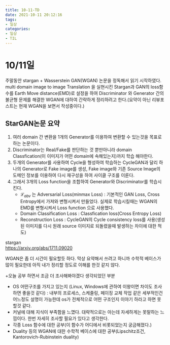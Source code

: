 ```yaml
---
title: 10-11-TD
date: 2021-10-11 20:12:16
tags:
- 일상
categories:
- 일상
- TIL
---
```

# 10/11일
주말동안 stargan + Wasserstein GAN(WGAN) 논문을 정독해서 읽기 시작하였다.  
multi domain image to image Translation 을 실현시킨 Stargan과 GAN의 loss함수를 Earth Move distance(EMD)로 설정을 하여 Discriminator 와 Generator 간의 불균형 문제를 해결한 WGAN에 대하여 간략하게 정리하려고 한다.(요약이 아닌 리뷰포스트는 현재 WGAN을 보면서 작성중이다.)

## StarGAN논문 요약
1. 여러 domain 간 변환을 1개의 Generator를 이용하여 변환할 수 있는것을 목표로 하는 논문이다.
2. Discriminator는 Real/Fake를 판단하는 것 뿐만아니라 domain Classfication(이 이미지가 어떤 domain에 속해있는지)까지 학습 해야한다.
3. 두개의 Generator를 사용하여 Cycle을 형성하여 학습하는 CycleGAN과 달리 하나의 Generator로 Fake image를 생성, Fake image와 기존 Source Image의 도메인 정보를 이용하여 다시 재구성을 하여 사이클 구조를 이룬다.
4. 그래서 3개의 Loss function을 조합하여 Generator와 Discriminator를 학습시킨다.
   * $\mathcal{L}_{abv}$ 는 Adversarial Loss(minmax Loss) : 기본적인 GAN Loss, Cross Entropy에서 가져와 변형시켜서 만들었다. 실제로 학습시킬때는 WGAN의 EMD를 변형시켜서 Loss function 으로 사용했다.
   * Domain Classification Loss : Classfication loss(Cross Entropy Loss)  
   * Reconstruction Loss : CycleGAN의 Cycle consistency loss를 사용(생성된 이미지를 다시 원래 source 이미지로 되돌렸을때 발생하는 차이에 대한 척도)

stargan  
https://arxiv.org/abs/1711.09020

WGAN은 좀 더 시간이 필요할듯 하다.
막상 요약해서 쓰려고 하니까 수학적 베이스가 많이 필요한데 아직 내가 정리할 정도로 이해를 한것 같지 않다.

+오늘 공부 하면서 조금 더 조사해봐야겠다 생각되었던 부분
* OS 어떤구조를 가지고 있는지 (Linux, Windows에 관하여 이왕이면 차이도 조사하면 좋을것 같다) : 내부의 프로세스, 스케줄링, 페이징 교체 작업 같은 세부적인건 어느정도 설명이 가능한데 os가 전체적으로 어떤 구조인지 이야기 하라고 하면 못 할것 같다.
* 커널에 대해 지식이 부족함을 느꼈다. 대략적으로는 아는데 자세하게는 못말하는 느낌이다. 한번 자세히 조사할 필요가 있다고 생각한다.
* 각종 Loss 함수에 대한 공부(이 함수가 어디에서 비롯되었는지 궁금해졌다.)
* Duality 등의 WGAN에 대한 수학적 베이스에 대한 공부(Lipschitz조건, Kantorovich-Rubinstein duality)